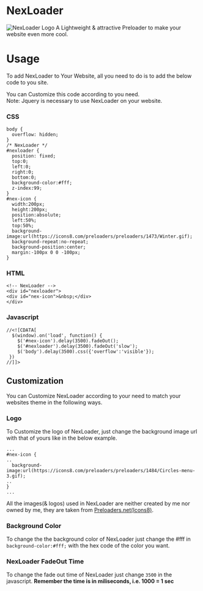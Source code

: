 # NexLoader
![NexLoader Logo](https://1.bp.blogspot.com/-NvasQIQoQJo/YOaVyl7lmNI/AAAAAAAAAM0/nRY_oQp3X3MmcazdxQK5XB3bLvNpxB3vQCLcBGAsYHQ/s623/coollogo_com-6575533.png)
A Lightweight & attractive Preloader to make your website even more cool.

# Usage
To add NexLoader to Your Website, all you need to do is to add the below code to you site.

You can Customize this code according to you need.  
Note: Jquery is necessary to use NexLoader on your website.
### CSS
```
body {
  overflow: hidden;
}
/* NexLoader */
#nexloader {
  position: fixed;
  top:0;
  left:0;
  right:0;
  bottom:0;
  background-color:#fff;
  z-index:99;
}
#nex-icon {
  width:200px;
  height:200px;
  position:absolute;
  left:50%;
  top:50%;
  background-image:url(https://icons8.com/preloaders/preloaders/1473/Winter.gif);
  background-repeat:no-repeat;
  background-position:center;
  margin:-100px 0 0 -100px;
}
```
### HTML
```
<!-- NexLoader -->
<div id="nexloader">
<div id="nex-icon">&nbsp;</div>
</div>
```
### Javascript
```
//<![CDATA[
  $(window).on('load', function() {
    $('#nex-icon').delay(3500).fadeOut();
    $('#nexloader').delay(3500).fadeOut('slow');
    $('body').delay(3500).css({'overflow':'visible'});
 })
//]]>
```
## Customization
You can Customize NexLoader according to your need to match your websites theme in the following ways.
### Logo
To Customize the logo of NexLoader, just change the background image url with that of yours like in the below example.
```
...
#nex-icon {
..
  background-image:url(https://icons8.com/preloaders/preloaders/1484/Circles-menu-3.gif); 
..
}
...
```
All the images(& logos) used in NexLoader are neither created by me nor owned by me, they are taken from [Preloaders.net(Icons8)](https://icons8.com/preloaders/).
### Background Color
To change the the background color of NexLoader just change the #fff in ```background-color:#fff;``` with the hex code of the color you want.
### NexLoader FadeOut Time
To change the fade out time of NexLoader just change ```3500``` in the javascript.
**Remember the time is in miliseconds, i.e. 1000 = 1 sec**
